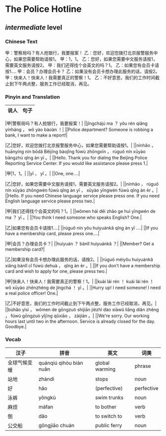 # The Police Hotline
## *intermediate* level

### Chinese Text
甲：警察局吗？有人抢银行，我要报案！
乙：您好，欢迎您拨打北京报警服务中心，如果您需要帮助请按1。
甲：1，1。
乙：您好，如果您需要中文服务请按1，需要英文服务请按2。
甲：我们还得找个会英文的吗？1。
乙：如果您有会员卡请按1....
甲：会员？办理会员卡？
乙：如果没有会员卡想办理此服务的话，请按2。
甲：快来人！快来人！我需要真正的警察！1。
乙：不好意思，我们的工作时间截止到下午两点整，服务工作已经取消，再见。

### Pinyin and Translation
|说人|句子|
|----|----|

|甲|警察局吗？有人抢银行，我要报案！|
||jǐngchájú ma ？ yǒu rén qiǎng yínháng ， wǒ yào bàoàn ！|
||Police department? Someone is robbing a bank, I want to make a report!|

|乙|您好，欢迎您拨打北京报警服务中心，如果您需要帮助请按1。|
||nínhǎo ， huānyíng nín bōdǎ Běijīng bàojǐng fúwù zhōngxīn ， rúguǒ nín xūyào bāngzhù qǐng àn yī 。|
||Hello. Thank you for dialing the Beijing Police Reporting Service Center. If you would like assistance please press 1.|

|甲|1，1。|
||yī ， yī 。|
||One, one....|

|乙|您好，如果您需要中文服务请按1，需要英文服务请按2。|
||nínhǎo ， rúguǒ nín xūyào zhōngwén fúwù qǐng àn yī ， xūyào yīngwén fúwù qǐng àn èr 。|
||Hello. If you need Chinese language service please press one. If you need English language service please press two.|

|甲|我们还得找个会英文的吗？1。|
||wǒmen hái děi zhǎo ge huì yīngwén de ma ？ yī 。|
||You think I need someone who speaks English? One.|

|乙|如果您有会员卡请按1....|
||rúguǒ nín yǒu huìyuánkǎ qǐng àn yī ....|
||If you have a membership card, please press one....|

|甲|会员？办理会员卡？|
||huìyuán ？ bànlǐ huìyuánkǎ ？|
||Member? Get a membership card?|

|乙|如果没有会员卡想办理此服务的话，请按2。|
||rúguǒ méiyǒu huìyuánkǎ xiǎng bànlǐ cǐ fúwù dehuà ， qǐng àn èr 。|
||If you don't have a membership card and wish to apply for one, please press two.|

|甲|快来人！快来人！我需要真正的警察！1。|
||kuài lái rén ！ kuài lái rén ！ wǒ xūyào zhēnzhèng de jǐngchá ！ yī 。|
||Hurry up! I need someone! I need a real police officer! One.|

|乙|不好意思，我们的工作时间截止到下午两点整，服务工作已经取消，再见。|
||bùhǎo yìsi ， wǒmen de gōngzuò shíjiān jiézhǐ dào xiàwǔ liǎng diǎn zhěng ， fúwù gōngzuò yǐjīng qǔxiāo ， zàijiàn 。|
||We're sorry. Our working hours last until two in the afternoon. Service is already closed for the day. Goodbye.|
### Vocab
|汉子|拼音|英文|词类|
|----|----|----|----|
|全球气候变暖|quánqiú qìhòu biàn nuǎn|global warming|phrase|
|站地|zhàndì|stops|noun|
|好|hǎo|(perfective)|perfective|
|泳裤|yǒngkù|swim trunks|noun|
|麻烦|máfan|to bother|verb|
|倒|dǎo|to switch to|verb|
|公交船|gōngjiāo chuán|public ferry|noun|